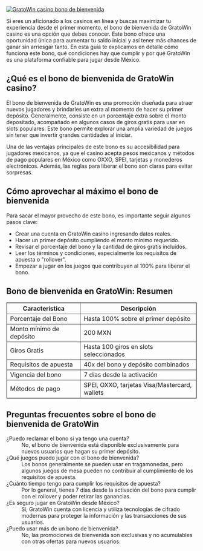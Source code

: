 [![GratoWin casino bono de bienvenida](https://123-caf.pages.dev/gitsignup.png)](https://vrmoo.ru/Bt82HjjY)

<p>Si eres un aficionado a los casinos en línea y buscas maximizar tu experiencia desde el primer momento, el bono de bienvenida de GratoWin casino es una opción que debes conocer. Este bono ofrece una oportunidad única para aumentar tu saldo inicial y así tener más chances de ganar sin arriesgar tanto. En esta guía te explicamos en detalle cómo funciona este bono, qué condiciones hay que cumplir y por qué GratoWin es una plataforma confiable para jugar desde México.</p>  <h2>¿Qué es el bono de bienvenida de GratoWin casino?</h2> <p>El bono de bienvenida de GratoWin es una promoción diseñada para atraer nuevos jugadores y brindarles un extra al momento de hacer su primer depósito. Generalmente, consiste en un porcentaje extra sobre el monto depositado, acompañado en algunos casos de giros gratis para usar en slots populares. Este bono permite explorar una amplia variedad de juegos sin tener que invertir grandes cantidades al iniciar.</p> <p>Una de las ventajas principales de este bono es su accesibilidad para jugadores mexicanos, ya que el casino acepta pesos mexicanos y métodos de pago populares en México como OXXO, SPEI, tarjetas y monederos electrónicos. Además, las reglas para liberar el bono son claras para evitar sorpresas.</p>  <h2>Cómo aprovechar al máximo el bono de bienvenida</h2> <p>Para sacar el mayor provecho de este bono, es importante seguir algunos pasos clave:</p> <ul>   <li>Crear una cuenta en GratoWin casino ingresando datos reales.</li>   <li>Hacer un primer depósito cumpliendo el monto mínimo requerido.</li>   <li>Revisar el porcentaje del bono y la cantidad de giros gratis incluidos.</li>   <li>Leer los términos y condiciones, especialmente los requisitos de apuesta o "rollover".</li>   <li>Empezar a jugar en los juegos que contribuyen al 100% para liberar el bono.</li> </ul>  <h2>Bono de bienvenida en GratoWin: Resumen</h2> <table border="1" cellpadding="6" cellspacing="0">   <thead>     <tr>       <th>Característica</th>       <th>Descripción</th>     </tr>   </thead>   <tbody>     <tr>       <td>Porcentaje del Bono</td>       <td>Hasta 100% sobre el primer depósito</td>     </tr>     <tr>       <td>Monto mínimo de depósito</td>       <td>200 MXN</td>     </tr>     <tr>       <td>Giros Gratis</td>       <td>Hasta 100 giros en slots seleccionados</td>     </tr>     <tr>       <td>Requisitos de apuesta</td>       <td>40x del bono y depósito combinados</td>     </tr>     <tr>       <td>Vigencia del bono</td>       <td>7 días desde la activación</td>     </tr>     <tr>       <td>Métodos de pago</td>       <td>SPEI, OXXO, tarjetas Visa/Mastercard, wallets</td>     </tr>   </tbody> </table>  <h2>Preguntas frecuentes sobre el bono de bienvenida de GratoWin</h2> <dl>   <dt>¿Puedo reclamar el bono si ya tengo una cuenta?</dt>   <dd>No, el bono de bienvenida está disponible exclusivamente para nuevos usuarios que hagan su primer depósito.</dd>    <dt>¿Qué juegos puedo jugar con el bono de bienvenida?</dt>   <dd>Los bonos generalmente se pueden usar en tragamonedas, pero algunos juegos de mesa pueden no contribuir al cumplimiento de los requisitos de apuesta.</dd>    <dt>¿Cuánto tiempo tengo para cumplir los requisitos de apuesta?</dt>   <dd>Por lo general, tienes 7 días desde la activación del bono para cumplir con el rollover y poder retirar las ganancias.</dd>    <dt>¿Es seguro jugar en GratoWin desde México?</dt>   <dd>Sí, GratoWin cuenta con licencia y utiliza tecnologías de cifrado modernas para proteger la información y las transacciones de sus usuarios.</dd>    <dt>¿Puedo usar más de un bono de bienvenida?</dt>   <dd>No, las promociones de bienvenida son exclusivas y no acumulables con otras ofertas para nuevos usuarios.</dd> </dl>